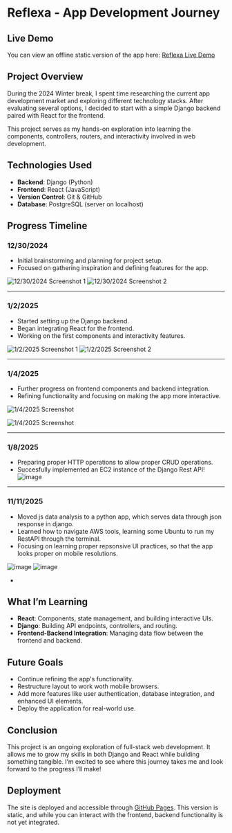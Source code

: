 # Reflexa - App Development Journey

## Live Demo
You can view an offline static version of the app here: [Reflexa Live Demo](https://remysedlak.github.io/Reflexa/)

## Project Overview

During the 2024 Winter break, I spent time researching the current app development market and exploring different technology stacks. After evaluating several options, I decided to start with a simple Django backend paired with React for the frontend.

This project serves as my hands-on exploration into learning the components, controllers, routers, and interactivity involved in web development.

## Technologies Used

- **Backend**: Django (Python)
- **Frontend**: React (JavaScript)
- **Version Control**: Git & GitHub
- **Database**: PostgreSQL (server on localhost)

## Progress Timeline

### 12/30/2024
- Initial brainstorming and planning for project setup.
- Focused on gathering inspiration and defining features for the app.

![12/30/2024 Screenshot 1](https://github.com/user-attachments/assets/35b8a5e7-eeb7-4149-86e2-8be0be9ec45e)
![12/30/2024 Screenshot 2](https://github.com/user-attachments/assets/05af24f1-da5a-4d66-8e49-d59fee17f7c7)

---

### 1/2/2025
- Started setting up the Django backend.
- Began integrating React for the frontend.
- Working on the first components and interactivity features.

![1/2/2025 Screenshot 1](https://github.com/user-attachments/assets/66d62035-5984-4cb1-8365-6bc17db7dee4)
![1/2/2025 Screenshot 2](https://github.com/user-attachments/assets/51cb60a9-0c73-4ea3-8bcc-cf57203eae04)

---

### 1/4/2025
- Further progress on frontend components and backend integration.
- Refining functionality and focusing on making the app more interactive.

![1/4/2025 Screenshot](https://github.com/user-attachments/assets/c698dea2-b1f6-4e63-b830-fa1596d2f263)

![1/4/2025 Screenshot](https://github.com/user-attachments/assets/fb4e5072-8775-4ba0-8abe-cc3d99e5bfd7)



---

### 1/8/2025

- Preparing proper HTTP operations to allow proper CRUD operations.
- Succesfully implemented an EC2 instance of the Django Rest API!
![image](https://github.com/user-attachments/assets/700297a0-dc98-4666-a57e-dcafa5157198)

---

### 11/11/2025

- Moved js data analysis to a python app, which serves data through json response in django.
- Learned how to navigate AWS tools, learning some Ubuntu to run my RestAPI through the terminal.
- Focusing on learning proper repsonsive UI practices, so that the app looks proper on mobile resolutions.

![image](https://github.com/user-attachments/assets/668c042d-8a02-4475-af6d-726fea10fe75)
![image](https://github.com/user-attachments/assets/1d782b34-cafa-4842-81f2-41e4c3a693a1)


- 
## What I’m Learning
- **React**: Components, state management, and building interactive UIs.
- **Django**: Building API endpoints, controllers, and routing.
- **Frontend-Backend Integration**: Managing data flow between the frontend and backend.

## Future Goals
- Continue refining the app's functionality.
- Restructure layout to work woth mobile browsers.
- Add more features like user authentication, database integration, and enhanced UI elements.
- Deploy the application for real-world use.

## Conclusion

This project is an ongoing exploration of full-stack web development. It allows me to grow my skills in both Django and React while building something tangible. I’m excited to see where this journey takes me and look forward to the progress I’ll make!

## Deployment

The site is deployed and accessible through [GitHub Pages](https://remysedlak.github.io/Reflexa/). This version is static, and while you can interact with the frontend, backend functionality is not yet integrated.
